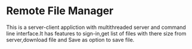 # Remote File Manager
This is a server-client appliction with multithreaded server and command line interface.It has features to sign-in,get list of files with there size from server,download file and
Save as option to save file.

